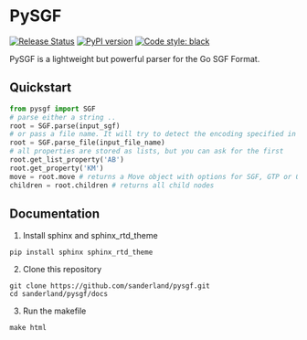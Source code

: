 # PySGF
[![Release Status](https://github.com/sanderland/pysgf/workflows/release/badge.svg)](https://github.com/sanderland/pysgf/actions)
[![PyPI version](https://badge.fury.io/py/pysgf.svg)](https://pypi.org/project/pysgf/)
[![Code style: black](https://img.shields.io/badge/code%20style-black-000000.svg)](https://github.com/ambv/black)


PySGF is a lightweight but powerful parser for the Go SGF Format.

## Quickstart

```python
from pysgf import SGF
# parse either a string ..
root = SGF.parse(input_sgf)
# or pass a file name. It will try to detect the encoding specified in the SGF file
root = SGF.parse_file(input_file_name)
# all properties are stored as lists, but you can ask for the first
root.get_list_property('AB')
root.get_property('KM')
move = root.move # returns a Move object with options for SGF, GTP or 0- based coordinates
children = root.children # returns all child nodes
```

## Documentation
1. Install sphinx and sphinx_rtd_theme
```shell
pip install sphinx sphinx_rtd_theme
```

2. Clone this repository
```shell
git clone https://github.com/sanderland/pysgf.git
cd sanderland/pysgf/docs
```

3. Run the makefile
```shell
make html
```

